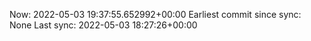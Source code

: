 Now: 2022-05-03 19:37:55.652992+00:00 Earliest commit since sync: None Last sync: 2022-05-03 18:27:26+00:00
